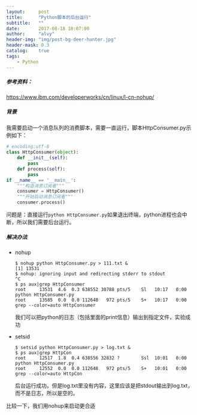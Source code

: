 ```yaml
---
layout:     post
title:      "Python脚本的后台运行"
subtitle:   ""
date:       2017-08-18 10:07:00
author:     "alvy"
header-img: "img/post-bg-deer-hunter.jpg"
header-mask: 0.3
catalog:    true
tags:
    - Python
---
```


##### 参考资料：

<https://www.ibm.com/developerworks/cn/linux/l-cn-nohup/>

##### 背景

我需要启动一个消息队列的消费脚本，需要一直运行，脚本HttpConsumer.py示例如下：

```python
# encoding:utf-8
class HttpConsumer(object):
    def __init__(self):
        pass
    def process(self):
        pass
if __name__ == '__main__':
    """构造消息订阅者"""
    consumer = HttpConsumer()
    """开始启动消息订阅者"""
    consumer.process()
```

问题是：直接运行`python HttpConsumer.py`如果退出终端，python进程也会中断，所以我们需要后台运行。

##### 解决办法

- nohup

  ```shell
  $ nohup python HttpConsumer.py > 111.txt &
  [1] 13531
  $ nohup: ignoring input and redirecting stderr to stdout
  ^C
  $ ps aux|grep HttpConsumer
  root     13531  4.6  0.3 638552 30788 pts/5    Sl   10:17   0:00 python HttpConsumer.py
  root     13585  0.0  0.0 112648   972 pts/5    S+   10:17   0:00 grep --color=auto HttpConsumer
  ```

  我们可以把python的日志（包括里面的print信息）输出到指定文件，实验成功

- setsid

  ```shell
  $ setsid python HttpConsumer.py > log.txt &
  $ ps aux|grep HttpCon
  root     12517  1.8  0.4 638556 32832 ?        Ssl  10:01   0:00 python HttpConsumer.py
  root     12552  0.0  0.0 112648   972 pts/5    S+   10:01   0:00 grep --color=auto HttpCon
  ```

  后台运行成功，但是log.txt里没有内容，这里应该是把stdout输出到log.txt，而不是日志，所以是空的。

比较一下，我们用nohup来启动更合适
